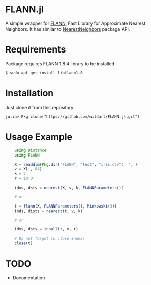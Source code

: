 FLANN.jl
========

A simple wrapper for [FLANN](http://www.cs.ubc.ca/research/flann/), Fast Library for Approximate Nearest Neighbors. It has similar to [NearestNeighbors](https://github.com/wildart/NearestNeighbors.jl) package API.

# Requirements
Package requires FLANN 1.8.4 library to be installed.

	$ sudo apt-get install libflann1.8

# Installation
Just clone it from this repository.

	julia> Pkg.clone("https://github.com/wildart/FLANN.jl.git")

# Usage Example

```julia
	using Distance
    using FLANN

    X = readdlm(Pkg.dir("FLANN", "test", "iris.csv"), ',')
	v = X[:, 84]
	k = 3
	r = 10.0

	idxs, dsts = nearest(X, v, k, FLANNParameters())

	# or

	t = flann(X, FLANNParameters(), Minkowski(3))
	inds, dists = nearest(t, v, k)

	# or

	idxs, dsts = inball(t, v, r)

	# Do not forget to close index!
	close(t)
```

# TODO
* Documentation
